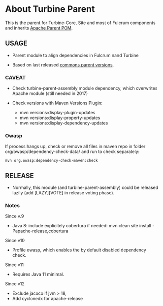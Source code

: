 # About Turbine Parent

This is the parent for Turbine-Core, Site and most of Fulcrum components and inherits [Apache Parent POM](https://infra.apache.org/publishing-maven-artifacts.html).


## USAGE

- Parent module to align dependencies in Fulcrum nand Turbine

- Based on last released [commons parent versions](http://svn.apache.org/repos/asf/commons/proper/commons-parent/trunk).

### CAVEAT

- Check turbine-parent-assembly module dependency, which overwrites Apache module (still needed in 2017)

- Check versions with Maven Versions Plugin:

    - mvn versions:display-plugin-updates
    - mvn versions:display-property-updates
    - mvn versions:display-dependency-updates
    
### Owasp

If process hangs up, check or remove all files in maven repo in folder org/owasp/dependency-check-data/<VERSION> and 
run to check separately:

    mvn org.owasp:dependency-check-maven:check 

## RELEASE

- Normally, this module (and turbine-parent-assembly) could be released lazily (add [LAZY][VOTE] in release voting phase).

### Notes 

Since v.9

- Java 8: include explicitely cobertura if needed: mvn clean site install -Papache-release,cobertura

Since v10

- Profile owasp, which enables the by default disabled dependency check.

Since v11

- Requires Java 11 minimal.

Since v12

- Exclude jacoco if jvm > 18, 
- Add cyclonedx for apache-release
